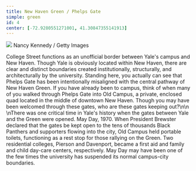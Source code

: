 ```yaml
---
title: New Haven Green / Phelps Gate
simple: green
id: 4
center: [-72.9280551271001, 41.30847355141913]
---
```


<div class="container">
  <img src="/images/green.jpg"/>
  <span class="image-credit">Nancy Kennedy / Getty Images</span>
</div>


College Street functions as an unofficial border between Yale's campus
and New Haven. Though Yale is obviously located within New Haven,
there are clear and distinct boundaries created institutionally,
structurally, and architecturally by the university. Standing here,
you actually can see that Phelps Gate has been intentionally
misaligned with the central pathway of New Haven Green. If you have
already been to campus, think of when many of you walked through
Phelps Gate into Old Campus, a private, enclosed quad located in the
middle of downtown New Haven. Though you may have been welcomed
through these gates, who are these gates keeping out?\n\n \nThere was
one critical time in Yale's history when the gates between Yale and
the Green were opened. May Day, 1970. When President Brewster declared
that the gates be kept open to the tens of thousands Black Panthers
and supporters flowing into the city, Old Campus held portable
toilets, functioning as a rest stop for those rallying on the Green.
Two residential colleges, Pierson and Davenport, became a first aid
and family and child day-care centers, respectively. May Day may have
been one of the few times the university has suspended its normal
campus-city boundaries.
